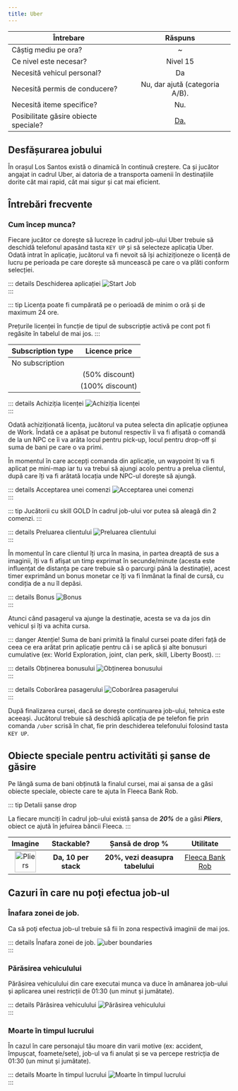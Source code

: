 ```yaml
---
title: Uber
---
```


| Întrebare   | Răspuns |
| ----------- | :-----------: |
| Câștig mediu pe ora? | ~<Dinero :amount='1700' /> |
| Ce nivel este necesar? | Nivel 15 |
| Necesită vehicul personal? | Da |
| Necesită permis de conducere? | Nu, dar ajută (categoria A/B). |
| Necesită iteme specifice? | Nu. |
| Posibilitate găsire obiecte speciale? | [Da.](#obiecte-speciale-pentru-activitati-si-sanse-de-gasire) |


## Desfășurarea jobului 

În orașul Los Santos există o dinamică în continuă creștere. Ca și jucător angajat in cadrul Uber, ai datoria de a transporta oamenii în destinațiile dorite cât mai rapid, cât mai sigur și cat mai eficient.

## Întrebări frecvente

### Cum încep munca?

Fiecare jucător ce dorește să lucreze în cadrul job-ului Uber trebuie să deschidă telefonul apasând tasta `KEY UP` și să selecteze aplicația Uber. Odată intrat în aplicație, jucătorul va fi nevoit să își achiziționeze o licență de lucru pe perioada pe care dorește să muncească pe care o va plăti conform selecției.

::: details Deschiderea aplicației 
  <Image src="https://i.imgur.com/uD3WjOq.gif" alt="Start Job" />  
:::  

::: tip
Licența poate fi cumpărată pe o perioadă de minim o oră și de maximum 24 ore.

Prețurile licenței în funcție de tipul de subscripție activă pe cont pot fi regăsite în tabelul de mai jos.
:::

| Subscription type   | Licence price |
| ----------- | :-----------: |
| No subscription | <Dinero :amount='60' /> |
| <PremiumSubscription type='gold' /> | <Dinero :amount='30' /> (50% discount) |
| <PremiumSubscription type='platinum' /> | <Dinero :amount='0' /> (100% discount) |

::: details Achiziția licenței
  <Image src="https://i.imgur.com/hNPwoer.gif" alt="Achiziția licenței" />  
:::  

Odată achiziționată licența, jucătorul va putea selecta din aplicație opțiunea de Work. Îndată ce a apăsat pe butonul respectiv îi va fi afișată o comandă de la un NPC ce îi va arăta locul pentru pick-up, locul pentru drop-off și suma de bani pe care o va primi.

În momentul în care accepți comanda din aplicație, un waypoint îți va fi aplicat pe mini-map iar tu va trebui să ajungi acolo pentru a prelua clientul, după care îți va fi arătată locația unde NPC-ul dorește să ajungă.

::: details Acceptarea unei comenzi
  <Image src="https://i.imgur.com/k6QdGvW.gif" alt="Acceptarea unei comenzi" />  
::: 

::: tip
Jucătorii cu skill GOLD în cadrul job-ului vor putea să aleagă din 2 comenzi.
:::

::: details Preluarea clientului
  <Image src="https://i.imgur.com/M42BZsw.gif" alt="Preluarea clientului" />  
::: 

În momentul în care clientul îți urca în masina, in partea dreaptă de sus a imaginii, îți va fi afișat un timp exprimat în secunde/minute (acesta este influențat de distanța pe care trebuie să o parcurgi până la destinație), acest timer exprimând un bonus monetar ce îți va fi înmânat la final de cursă, cu condiția de a nu îl depăsi.

::: details Bonus
  <Image src="https://i.imgur.com/LSQho9D.png" alt="Bonus" />  
::: 

Atunci când pasagerul va ajunge la destinație, acesta se va da jos din vehicul și îți va achita cursa.

::: danger Atenție! 
 Suma de bani primită la finalul cursei poate diferi față de ceea ce era arătat prin aplicație pentru că i se aplică și alte bonusuri cumulative (ex: World Exploration, joint, clan perk, skill, Liberty Boost).
:::

::: details Obținerea bonusului
  <Image src="https://i.imgur.com/FgQDULQ.png" alt="Obținerea bonusului" />  
::: 

::: details Coborârea pasagerului
  <Image src="https://i.imgur.com/mBvxidB.gif" alt="Coborârea pasagerului" />  
::: 

După finalizarea cursei, dacă se dorește continuarea job-ului, tehnica este aceeași. Jucătorul trebuie să deschidă aplicația de pe telefon fie prin comanda `/uber` scrisă în chat, fie prin deschiderea telefonului folosind tasta `KEY UP`.

## Obiecte speciale pentru activităti și șanse de găsire

Pe lângă suma de bani obținută la finalul cursei, mai ai șansa de a găsi obiecte speciale, obiecte care te ajuta în Fleeca Bank Rob.

::: tip Detalii șanse drop

La fiecare <Dinero :amount='400' /> munciți în cadrul job-ului există șansa de _**20%**_ de a găsi _**Pliers**_, obiect ce ajută în jefuirea băncii Fleeca. 
:::

| **Imagine** | **Stackable?** | **Șansă de drop %** | **Utilitate** |
| :-----------: | :-----------: | :-----------: | :-----------: |
| <Image src="https://i.imgur.com/TGIAVQa.png" alt="Pliers" width="48" label="Pliers" /> | **Da, 10 per stack** |  **20%, vezi deasupra tabelului**  | [Fleeca Bank Rob](../illegal-activities/robberies/fleeca-bank-robbery) |

## Cazuri în care nu poți efectua job-ul
### Înafara zonei de job.

Ca să poţi efectua job-ul trebuie să fii în zona respectivă imaginii de mai jos.

::: details Înafara zonei de job.
  <Image src="https://i.imgur.com/Dqksfdf.jpg" alt="uber boundaries" />  
::: 

### Părăsirea vehiculului

Părăsirea vehiculului din care executai munca va duce în amânarea job-ului și aplicarea unei restricții de 01:30 (un minut și jumătate).

::: details Părăsirea vehiculului
  <Image src="https://i.imgur.com/MsQFfIh.png" alt="Părăsirea vehiculului" />  
::: 

### Moarte în timpul lucrului

În cazul în care personajul tău moare din varii motive (ex: accident, împușcat, foamete/sete), job-ul va fi anulat și se va percepe restricția de 01:30 (un minut și jumătate).

::: details Moarte în timpul lucrului
  <Image src="https://i.imgur.com/c1R8Eem.png" alt="Moarte în timpul lucrului" />  
::: 


